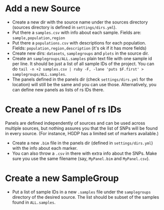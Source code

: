 # Add a new Source #
* Create a new dir with the source name under the sources directory
  (sources directory is defined in `settings/dirs.yml`).
* Put there a `samples.csv` with info about each sample. Fields are:
  `sample,population,region`
* Put there a `populations.csv` with descriptions for each population. Fields:
  `population,region,description` (it's ok if it has more fields)
* Create new dirs: `datasets`, `samplegroups` and `plots` in the source dir.
* Create an `samplegroups/ALL.samples` plain text file with one sample id per line. It should be just a list of all sample IDs of the project. You can do `tail -n +2 samples.csv | ruby -F, -lane 'puts $F.first' > samplegroups/ALL.samples`.
* The panels defined in the panels dir (check `settings/dirs.yml` for the
    location) will still be the same and you can use those. Alternatively, you
    can define new panels as lists of rs IDs there.

# Create a new Panel of rs IDs #
Panels are defined independently of sources and can be used across multiple
sources, but nothing assures you that the list of SNPs will be found in every
source. (For instance, HGDP has a limited set of markers available.)

* Create a new `.bim` file in the panels dir (defined in `settings/dirs.yml`)
    with the info about each marker.
* You can also throw a `.csv` in there with extra info about the SNPs. Make
    sure you use the same filename (say, `MyPanel.bim` and `MyPanel.csv`).

# Create a new SampleGroup #
* Put a list of sample IDs in a new `.samples` file under the `samplegroups`
    directory of the desired source. The list should be subset of the samples
    found in `ALL.samples`.
